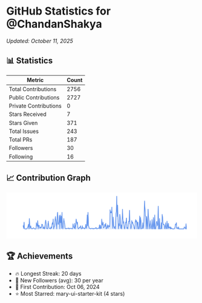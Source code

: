 # GitHub Statistics for @ChandanShakya
*Updated: October 11, 2025*

## 📊 Statistics
| Metric | Count |
|--------|--------|
| Total Contributions | 2756 |
| Public Contributions | 2727 |
| Private Contributions | 0 |
| Stars Received | 7 |
| Stars Given | 371 |
| Total Issues | 243 |
| Total PRs | 187 |
| Followers | 30 |
| Following | 16 |

## 📈 Contribution Graph

![Contribution Graph](./contribution_graph.png)

## 🏆 Achievements

- 🔥 Longest Streak: 20 days
- 👥 New Followers (avg): 30 per year
- 📅 First Contribution: Oct 06, 2024
- ⭐ Most Starred: mary-ui-starter-kit (4 stars)
